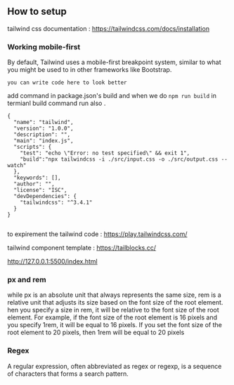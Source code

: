 ## How to setup
tailwind css documentation : https://tailwindcss.com/docs/installation

### Working mobile-first
By default, Tailwind uses a mobile-first breakpoint system, similar to what you might be used to in other frameworks like Bootstrap.





```
you can write code here to look better
```

add command in package.json's build and when we do ```npm run build``` in termianl build command run also . 

```
{
  "name": "tailwind",
  "version": "1.0.0",
  "description": "",
  "main": "index.js",
  "scripts": {
    "test": "echo \"Error: no test specified\" && exit 1",
    "build":"npx tailwindcss -i ./src/input.css -o ./src/output.css --watch"
  },
  "keywords": [],
  "author": "",
  "license": "ISC",
  "devDependencies": {
    "tailwindcss": "^3.4.1"
  }
}


```




to expirement the tailwind code : https://play.tailwindcss.com/


tailwind component template : https://tailblocks.cc/

http://127.0.0.1:5500/index.html


### px and rem
while px is an absolute unit that always represents the same size, rem is a relative unit that adjusts its size based on the font size of the root element.
hen you specify a size in rem, it will be relative to the font size of the root element. For example, if the font size of the root element is 16 pixels and you specify 1rem, it will be equal to 16 pixels. If you set the font size of the root element to 20 pixels, then 1rem will be equal to 20 pixels

### Regex
A regular expression, often abbreviated as regex or regexp, is a sequence of characters that forms a search pattern. 